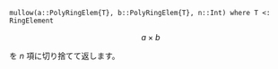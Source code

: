 ```
mullow(a::PolyRingElem{T}, b::PolyRingElem{T}, n::Int) where T <: RingElement
```

$$
a\times b
$$

を $n$ 項に切り捨てて返します。

